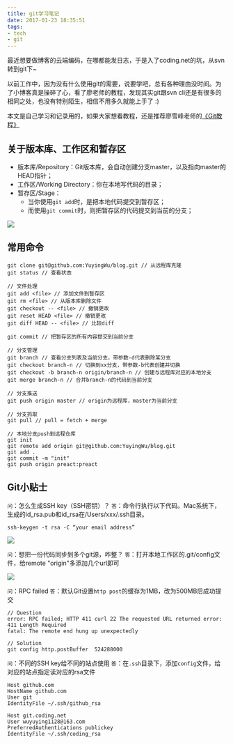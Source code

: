 ```yaml
---
title: git学习笔记
date: 2017-01-23 18:35:51
tags:
- tech
- git
---
```

最近想要做博客的云端编码，在哪都能发日志，于是入了coding.net的坑，从svn转到git下~

以前工作中，因为没有什么使用git的需要，说要学吧，总有各种理由没时间。为了小博客真是操碎了心，看了廖老师的教程，发现其实git跟svn cli还是有很多的相同之处，也没有特别陌生，相信不用多久就能上手了 :)

本文是自己学习和记录用的，如果大家想看教程，还是推荐廖雪峰老师的[《Git教程》](http://www.liaoxuefeng.com/wiki/0013739516305929606dd18361248578c67b8067c8c017b000)
<!-- more -->
## 关于版本库、工作区和暂存区
* 版本库/Repository：Git版本库，会自动创建分支master，以及指向master的HEAD指针；
* 工作区/Working Directory：你在本地写代码的目录；
* 暂存区/Stage：
	* 当你使用`git add`时，是把本地代码提交到暂存区；
	* 而使用`git commit`时，则把暂存区的代码提交到当前的分支；

![](http://cdn.sinacloud.net/woodysblog/git/git.jpg)

## 常用命令

```
git clone git@github.com:YuyingWu/blog.git // 从远程库克隆
git status // 查看状态

// 文件处理
git add <file> // 添加文件到暂存区
git rm <file> // 从版本库删除文件
git checkout -- <file> // 撤销更改
git reset HEAD <file> // 撤销更改
git diff HEAD -- <file> // 比较diff

git commit // 把暂存区的所有内容提交到当前分支

// 分支管理
git branch // 查看分支列表及当前分支，带参数-d代表删除某分支
git checkout branch-n // 切换到xx分支，带参数-b代表创建并切换
git checkout -b branch-n origin/branch-n // 创建与远程库对应的本地分支
git merge branch-n // 合并branch-n的代码到当前分支

// 分支推送
git push origin master // origin为远程库，master为当前分支

// 分支抓取
git pull // pull = fetch + merge

// 本地分支push到远程仓库
git init
git remote add origin git@github.com:YuyingWu/blog.git
git add .
git commit -m "init"
git push origin preact:preact
```

## Git小贴士

`问`：怎么生成SSH key（SSH密钥）？
`答`：命令行执行以下代码。Mac系统下，生成的id_rsa.pub和id_rsa在/Users/xxx/.ssh目录。
```
ssh-keygen -t rsa -C “your email address”
```

![](http://cdn.sinacloud.net/woodysblog/git/ssh.png)

`问`：想把一份代码同步到多个git源，咋整？
`答`：打开本地工作区的.git/config文件，给remote "origin"多添加几个url即可

![](http://cdn.sinacloud.net/woodysblog/git/remote.png)

`问`：RPC failed
`答`：默认Git设置`http post`的缓存为1MB，改为500MB后成功提交

```
// Question
error: RPC failed; HTTP 411 curl 22 The requested URL returned error: 411 Length Required
fatal: The remote end hung up unexpectedly

// Solution
git config http.postBuffer  524288000
```

`问`：不同的SSH key给不同的站点使用
`答`：在`.ssh`目录下，添加`config`文件，给对应的站点指定读对应的rsa文件

```
Host github.com
HostName github.com
User git
IdentityFile ~/.ssh/github_rsa

Host git.coding.net
User wuyuying1128@163.com
PreferredAuthentications publickey
IdentityFile ~/.ssh/coding_rsa
```
